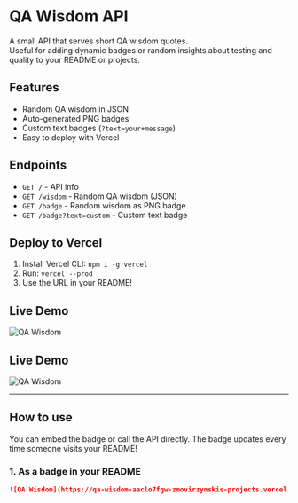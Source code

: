 # QA Wisdom API

A small API that serves short QA wisdom quotes.  
Useful for adding dynamic badges or random insights about testing and quality to your README or projects.

## Features

- Random QA wisdom in JSON
- Auto-generated PNG badges
- Custom text badges (`?text=your+message`)
- Easy to deploy with Vercel

## Endpoints

- `GET /` - API info
- `GET /wisdom` - Random QA wisdom (JSON)
- `GET /badge` - Random wisdom as PNG badge
- `GET /badge?text=custom` - Custom text badge

## Deploy to Vercel

1. Install Vercel CLI: `npm i -g vercel`
2. Run: `vercel --prod`
3. Use the URL in your README!

## Live Demo

![QA Wisdom](https://qa-wisdom-aaclo7fgw-zmovirzynskis-projects.vercel.app/badge)

## Live Demo

![QA Wisdom](https://qa-wisdom-aaclo7fgw-zmovirzynskis-projects.vercel.app/badge)

---

## How to use

You can embed the badge or call the API directly.
The badge updates every time someone visits your README!

### 1. As a badge in your README
```markdown
![QA Wisdom](https://qa-wisdom-aaclo7fgw-zmovirzynskis-projects.vercel.app/badge)
